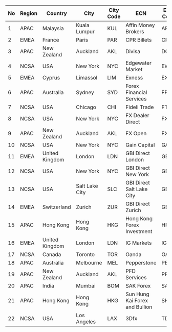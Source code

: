 | No | Region | Country | City | City Code | ECN | ECN Code |
| -- | -- | -- | -- | --  | -- | --  |
| 1 | APAC | Malaysia | Kuala Lumpur | KUL  | Affin Money Brokers  | AFUO  |
| 2 | EMEA | France | Paris | PAR  | CPR Billets | CPBI  |
| 3 | APAC | New Zealand | Auckland | AKL  | Divisa | DCFX  |
| 4 | NCSA | USA | New York | NYC  | Edgewater Market | EWN  |
| 5 | EMEA | Cyprus | Limassol | LIM  | Exness | EXN  |
| 6 | APAC | Australia | Sydney | SYD  | Forex Financial Services | FFS |
| 7 | NCSA | USA | Chicago | CHI  | Fideli Trade  | FTC | 
| 8 | NCSA | USA | New York | NYC  | FX Dealer Direct | FXDC | 
| 9 | APAC | New Zealand | Auckland | AKL  | FX Open | FXO | 
| 10 | NCSA | USA | New York | NYC  | Gain Capital | GACI | 
| 11 | EMEA | United Kingdom | London | LDN  | GBI Direct London  | GBI | 
| 12 | NCSA | USA | New York | NYC  | GBI Direct New York | GBI | 
| 13 | NCSA | USA | Salt Lake City | SLC  | GBI Direct Salt Lake City | GBI | 
| 14 | EMEA | Switzerland | Zurich | ZUR  | GBI Direct Zurich | GBI | 
| 15 | APAC | Hong Kong | Hong Kong | HKG  | Hong Kong Forex Investment | HFH | 
| 16 | EMEA | United Kingdom | London | LDN  | IG Markets | IGML | 
| 17 | NCSA | Canada | Toronto | TOR  | Oanda | OAT | 
| 18 | APAC | Australia | Melbourne | MEL  | Pepperstone | PEP |
| 19 | APAC | New Zealand | Auckland | AKL  | PFD Services | PFD |
| 20| APAC | India | Mumbai | BOM  | SAK Forex | SAK |
| 21 | APAC | Hong Kong | Hong Kong | HKG  | Sun Hung Kai Forex and Bullion | SHKE | 
| 22 | NCSA | USA | Los Angeles | LAX  | 3Dfx | TDF | 
